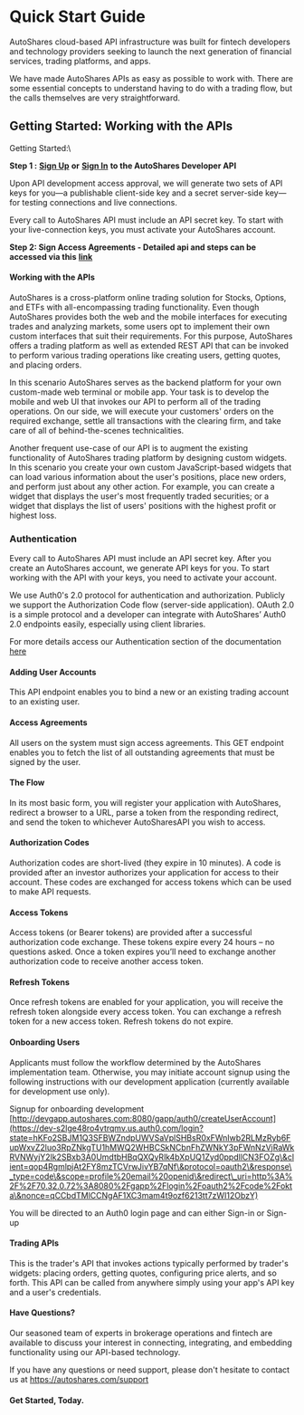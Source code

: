 # Quick Start Guide

AutoShares cloud-based API infrastructure was built for fintech developers and technology providers seeking to launch the next generation of financial services, trading platforms, and apps.

We have made AutoShares APIs as easy as possible to work with. There are some essential concepts to understand having to do with a trading flow, but the calls themselves are very straightforward.

## Getting Started: Working with the APIs <a href="#afeb7" id="afeb7"></a>

Getting Started:\


**Step 1 :** [**Sign Up**](https://apidevportal.autoshares.dev/how-to) **or** [**Sign In**](https://apidevportal.autoshares.dev/how-to) **to the AutoShares Developer API**

Upon API development access approval, we will generate two sets of API keys for you—a publishable client-side key and a secret server-side key—for testing connections and live connections.

Every call to AutoShares API must include an API secret key. To start with your live-connection keys, you must activate your AutoShares account.

**Step 2:   Sign Access Agreements - Detailed api and steps can be accessed via this** [**link**](https://app.gitbook.com/o/98CslZBwm7GhDXJlZ61s/s/r6cJApBOHOctALc3yh3F/autoshares-api/trading-api/agreements/get-a-traders-agreements)

#### Working with the APIs

AutoShares is a cross-platform online trading solution for Stocks, Options, and ETFs with all-encompassing trading functionality. Even though AutoShares provides both the web and the mobile interfaces for executing trades and analyzing markets, some users opt to implement their own custom interfaces that suit their requirements. For this purpose, AutoShares offers a trading platform as well as extended REST API that can be invoked to perform various trading operations like creating users, getting quotes, and placing orders.

In this scenario AutoShares serves as the backend platform for your own custom-made web terminal or mobile app. Your task is to develop the mobile and web UI that invokes our API to perform all of the trading operations. On our side, we will execute your customers' orders on the required exchange, settle all transactions with the clearing firm, and take care of all of behind-the-scenes technicalities.

Another frequent use-case of our API is to augment the existing functionality of AutoShares trading platform by designing custom widgets. In this scenario you create your own custom JavaScript-based widgets that can load various information about the user's positions, place new orders, and perform just about any other action. For example, you can create a widget that displays the user's most frequently traded securities; or a widget that displays the list of users' positions with the highest profit or highest loss.

### Authentication

Every call to AutoShares API must include an API secret key. After you create an AutoShares account, we generate API keys for you. To start working with the API with your keys, you need to activate your account.

We use Auth0's 2.0 protocol for authentication and authorization. Publicly we support the Authorization Code flow (server-side application). OAuth 2.0 is a simple protocol and a developer can integrate with AutoShares’ Auth0 2.0 endpoints easily, especially using client libraries.

For more details access our Authentication section of the documentation [here](introduction.md#authentication)

#### Adding User Accounts

This API endpoint enables you to bind a new or an existing trading account to an existing user.

#### Access Agreements

All users on the system must sign access agreements. This GET endpoint enables you to fetch the list of all outstanding agreements that must be signed by the user.

#### The Flow

In its most basic form, you will register your application with AutoShares, redirect a browser to a URL, parse a token from the responding redirect, and send the token to whichever AutoSharesAPI you wish to access.

#### Authorization Codes

Authorization codes are short-lived (they expire in 10 minutes). A code is provided after an investor authorizes your application for access to their account. These codes are exchanged for access tokens which can be used to make API requests.

#### Access Tokens

Access tokens (or Bearer tokens) are provided after a successful authorization code exchange. These tokens expire every 24 hours – no questions asked. Once a token expires you’ll need to exchange another authorization code to receive another access token.

#### Refresh Tokens

Once refresh tokens are enabled for your application, you will receive the refresh token alongside every access token. You can exchange a refresh token for a new access token. Refresh tokens do not expire.

#### Onboarding Users

Applicants must follow the workflow determined by the AutoShares implementation team. Otherwise, you may initiate account signup using the following instructions with our development application (currently available for development use only).

Signup for onboarding development [http://devgapp.autoshares.com:8080/gapp/auth0/createUserAccount](https://dev-s2lge48ro4vtrqmv.us.auth0.com/login?state=hKFo2SBJM1Q3SFBWZndpUWVSaVplSHBsR0xFWnIwb2RLMzRyb6FupWxvZ2luo3RpZNkgTU1hMWQ2WHBCSkNCbnFhZWNkY3pFWnNzVjRaWkRVNWyjY2lk2SBxb3A0UmdtbHBqQXQyRlk4bXpUQ1Zyd0ppdllCN3FOZg\&client=qop4RgmlpjAt2FY8mzTCVrwJivYB7qNf\&protocol=oauth2\&response\_type=code\&scope=profile%20email%20openid\&redirect\_uri=http%3A%2F%2F70.32.0.72%3A8080%2Fgapp%2Flogin%2Foauth2%2Fcode%2Fokta\&nonce=qCCbdTMlCCNgAF1XC3mam4t9ozf6213tt7zWI12ObzY)



You will be directed to an Auth0 login page and can either Sign-in or Sign-up

#### Trading APIs

This is the trader's API that invokes actions typically performed by trader's widgets: placing orders, getting quotes, configuring price alerts, and so forth. This API can be called from anywhere simply using your app's API key and a user's credentials.

#### Have Questions?

Our seasoned team of experts in brokerage operations and fintech are available to discuss your interest in connecting, integrating, and embedding functionality using our API-based technology.

If you have any questions or need support, please don't hesitate to contact us at https://autoshares.com/support

#### Get Started, Today.
